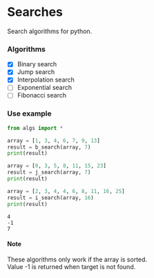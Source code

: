# Searches
Search algorithms for python.

### Algorithms
- [x] Binary search
- [x] Jump search
- [x] Interpolation search
- [ ] Exponential search
- [ ] Fibonacci search

### Use example
```python
from algs import *

array = [1, 3, 4, 6, 7, 9, 13]
result = b_search(array, 7)
print(result)

array = [0, 3, 5, 8, 11, 15, 23]
result = j_search(array, 7)
print(result)

array = [2, 3, 4, 4, 6, 8, 11, 16, 25]
result = i_search(array, 16)
print(result)
```  

```shell
4
-1
7
```

#### Note
These algorithms only work if the array is sorted.  
Value -1 is returned when target is not found.